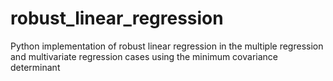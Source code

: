 # robust_linear_regression
Python implementation of robust linear regression in the multiple regression and multivariate regression cases using the minimum covariance determinant
